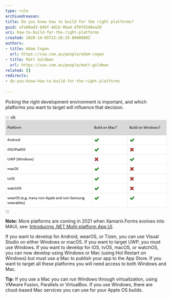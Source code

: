 ```yaml
---
type: rule
archivedreason: 
title: Do you know how to build for the right platforms?
guid: afa00ad3-8d6f-4d1b-9bad-df8f65d0ea20
uri: how-to-build-for-the-right-platforms
created: 2020-10-05T23:10:29.0000000Z
authors:
- title: Adam Cogan
  url: https://ssw.com.au/people/adam-cogan
- title: Matt Goldman
  url: https://ssw.com.au/people/matt-goldman
related: []
redirects:
- do-you-know-how-to-build-for-the-right-platforms

---
```


Picking the right development environment is important, and which platforms you want to target will influence that decision.

<!--endintro-->


::: ok  
![Figure: The platforms you can target with each development environment – in most situations a Mac works best](dev-environments.png)  
:::

**Note:** More platforms are coming in 2021 when Xamarin.Forms evolves into MAUI, see: [Introducing .NET Multi-platform App UI](https://devblogs.microsoft.com/dotnet/introducing-net-multi-platform-app-ui/).

If you want to develop for Android, wearOS, or Tizen, you can use Visual Studio on either Windows or macOS. If you want to target UWP, you must use Windows. If you want to develop for iOS, tvOS, macOS, or watchOS, you can now develop using Windows or Mac (using Hot Restart on Windows) but must use a Mac to publish your app to the App Store. If you want to target all these platforms you will need access to both Windows and Mac.

**Tip:** If you use a Mac you can run Windows through virtualization, using VMware Fusion, Parallels or VirtualBox. If you use Windows, there are cloud-based Mac services you can use for your Apple OS builds.
